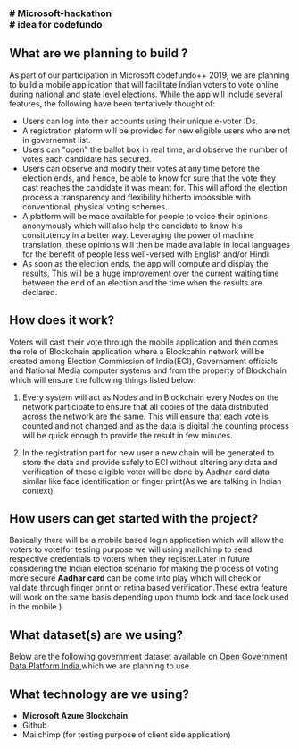 <h3># Microsoft-hackathon <br>
# idea for codefundo</h3>

<h2>What are we planning to build ?</h2>
<p>
As part of our participation in Microsoft codefundo++ 2019, we are planning to build a mobile application that will facilitate Indian voters to vote online during national and state level elections. While the app will include several features, the following have been tentatively thought of:
  
  <ul>
    <li> Users can log into their accounts using their unique e-voter IDs.
    <li> A registration plaform will be provided for new eligible users who are not in governemnt list.
    <li> Users can "open" the ballot box in real time, and observe the number of votes each candidate has secured.
    <li> Users can observe and modify their votes at any time before the election ends, and hence, be able to know for sure that the vote they cast reaches the candidate it was meant for. This will afford the election process a transparency and flexibility hitherto impossible with conventional, physical voting schemes. 
    <li> A platform will be made available for people to voice their opinions anonymously which will also help the candidate to know his consitutency in a better way. Leveraging the power of machine translation, these opinions will then be made available in local languages for the benefit of people less well-versed with English and/or Hindi.
    <li> As soon as the election ends, the app will compute and display the results. This will be a huge improvement over the current waiting time between the end of an election and the time when the results are declared.
      
  </ul>
  
</p>


<h2>How does it work?</h2>
<p>
Voters will cast their vote through the mobile application and then comes the role of  Blockchain application where a  Blockcahin network will be created among Election Commission of India(ECI), Governament officials and  National Media  computer systems and from the property of Blockchain which will ensure the following things listed below:
</p>
  <ol>
  <li> 
    <p>
      Every system will act as Nodes and in Blockchain every Nodes on the network participate to ensure that all copies of the data distributed across the network are the same. This will ensure that each vote is counted and not changed and as the data is digital the counting process will be quick enough to provide the result in few minutes. 
    </p>
  </li>
   <li><p> In the registration part for new user a new chain will be generated to store the data and provide safely to ECI without altering any data and verification of these eligible voter will be done by Aadhar card data similar like face identification or finger print(As we are talking in Indian context).</p>  
    
  </ol>



<h2>How users can get started with the project?</h2>
<p>
  Basically there will be a mobile based login application which will allow the voters to vote(for testing  purpose we will using mailchimp to send respective credentials to voters when they register.Later in future considering the Indian election scenario for making the process of voting more secure <strong>Aadhar card</strong> can be come into play which will check or validate through finger print or retina based verification.These extra feature will work on the same basis depending upon thumb lock and face lock used in the mobile.)
</p>
  
  



<h2>What dataset(s) are we using?</h2>
<p> Below are the following government dataset available on  <a href="https://data.gov.in/">Open Government Data Platform India </a>which we are planning to use.

</p>


<h2>What technology are we using?</h2>
<p>
  <ul>
    <li><strong>Microsoft Azure Blockchain</strong></li> 
     <li> Github</li> 
    <li> Mailchimp <en>(for testing purpose of client side application) </en></li> 
     
  </ul>
  

</p>
